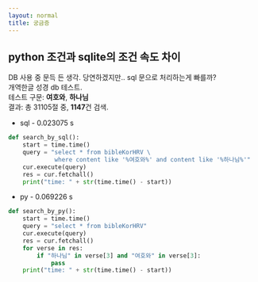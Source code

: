 ```yaml
---
layout: normal
title: 궁금증
---
```


## python 조건과 sqlite의 조건 속도 차이

DB 사용 중 문득 든 생각. 당연하겠지만.. sql 문으로 처리하는게 빠를까?  
개역한글 성경 db 테스트.  
테스트 구문: **여호와**, **하나님**  
결과: 총 31105절 중, **1147**건 검색.  

* sql - 0.023075 s
```python
def search_by_sql():
    start = time.time()
    query = "select * from bibleKorHRV \
             where content like '%여호와%' and content like '%하나님%'"
    cur.execute(query)
    res = cur.fetchall()
    print("time: " + str(time.time() - start))
```

* py - 0.069226 s
```python
def search_by_py():
    start = time.time()
    query = "select * from bibleKorHRV"
    cur.execute(query)
    res = cur.fetchall()
    for verse in res:
        if "하나님" in verse[3] and "여호와" in verse[3]:
            pass
    print("time: " + str(time.time() - start))
```